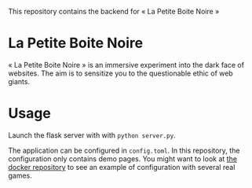 This repository contains the backend for « La Petite Boite Noire »

# La Petite Boite Noire

« La Petite Boite Noire » is an immersive experiment into the dark face of websites.
The aim is to sensitize you to the questionable ethic of web giants.

# Usage

Launch the flask server with with `python server.py`.

The application can be configured in `config.toml`. In this repository, the configuration only contains demo pages.  You might want to look at [the docker repository](https://github.com/hope-5TC-freedom-in-ux/backend) to see an example of configuration with several real games.
